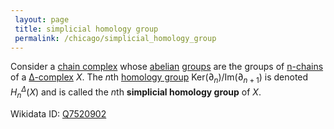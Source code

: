 ```yaml
---
 layout: page
 title: simplicial homology group
 permalink: /chicago/simplicial_homology_group
---
```

Consider a [chain complex](https://mathgloss.github.io/MathGloss/chicago/chain_complex) whose [abelian](https://mathgloss.github.io/MathGloss/chicago/abelian) [groups](https://mathgloss.github.io/MathGloss/chicago/group) are the groups of [n-chains](https://mathgloss.github.io/MathGloss/chicago/n-chain) of a [∆-complex](https://mathgloss.github.io/MathGloss/chicago/∆-complex) $X$. The $n$th [homology group](https://mathgloss.github.io/MathGloss/chicago/homology_group) $\text{Ker}(\partial_{n})/\text{Im}(\partial_{n+1})$ is denoted $H_n^\Delta(X)$ and is called the $n$th **simplicial homology group** of $X$. 

Wikidata ID: [Q7520902](https://www.wikidata.org/wiki/Q7520902)